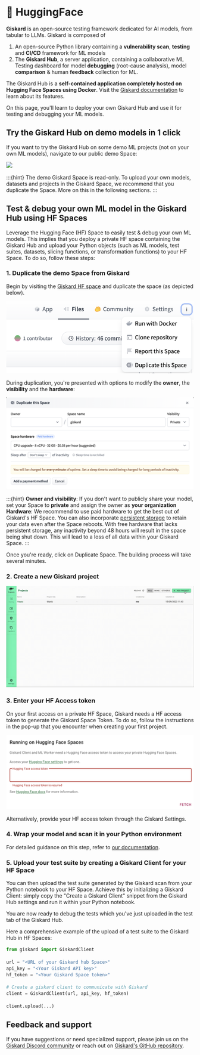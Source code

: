# 🤗 HuggingFace

**Giskard** is an open-source testing framework dedicated for AI models, from tabular to LLMs. Giskard is composed of 
1. An open-source Python library containing a **vulnerability scan**, **testing** and **CI/CD** framework for ML models
2. The **Giskard Hub**, a server application, containing a collaborative ML Testing dashboard for model **debugging** (root-cause analysis), model **comparison** & human **feedback** collection for ML.

The Giskard Hub is a **self-contained application completely hosted on Hugging Face Spaces using Docker**. Visit the [Giskard documentation](https://docs.giskard.ai) to learn about its features.

On this page, you'll learn to deploy your own Giskard Hub and use it for testing and debugging your ML models. 

<div class="flex justify-center">

</div>

## Try the Giskard Hub on demo models in 1 click

If you want to try the Giskard Hub on some demo ML projects (not on your own ML models), navigate to our public demo Space:

<a  href="https://huggingface.co/spaces/giskardai/giskard">
    <img src="https://huggingface.co/datasets/huggingface/badges/raw/main/open-in-hf-spaces-lg.svg" />
</a>

:::{hint}
The demo Giskard Space is read-only. To upload your own models, datasets and projects in the Giskard Space, we recommend that you duplicate the Space. More on this in the following sections. 
:::

## Test & debug your own ML model in the Giskard Hub using HF Spaces

Leverage the Hugging Face (HF) Space to easily test & debug your own ML models. This implies that you deploy a private HF space containing the Giskard Hub and upload your Python objects (such as ML models, test suites, datasets, slicing functions, or transformation functions) to your HF Space. To do so, follow these steps:

### 1. Duplicate the demo Space from Giskard
Begin by visiting the [Giskard HF space](https://huggingface.co/spaces/giskardai/giskard) and duplicate the space (as depicted below).

![Duplication image](../../assets/integrations/hfs/duplicate_this_space.png)

During duplication, you're presented with options to modify the **owner**, the **visibility** and the **hardware**:

![Space Duplication popup](../../assets/integrations/hfs/paid_tier.png)

:::{hint}
**Owner and visibility**:
If you don't want to publicly share your model, set your Space to **private** and assign the owner as **your organization**
**Hardware**:
We recommend to use paid hardware to get the best out of Giskard's HF Space. You can also incorporate [persistent storage](https://huggingface.co/docs/hub/spaces-storage) to retain your data even after the Space reboots. With free hardware that lacks persistent storage, any inactivity beyond 48 hours will result in the space being shut down. This will lead to a loss of all data within your Giskard Space.
:::

Once you're ready, click on Duplicate Space. The building process will take several minutes.

### 2. Create a new Giskard project

![Create a new Giskard project](../../assets/create_project.gif)

### 3. Enter your HF Access token

On your first access on a private HF Space, Giskard needs a HF access token to generate the Giskard Space Token. To do so, follow the instructions in the pop-up that you encounter when creating your first project.

![Input Hugging Face access token](../../assets/integrations/hfs/input_hf_access_token.png)

Alternatively, provide your HF access token through the Giskard Settings.

### 4. Wrap your model and scan it in your Python environment

For detailed guidance on this step, refer to [our documentation](https://docs.giskard.ai/en/latest/guides/scan/index.html).

### 5. Upload your test suite by creating a Giskard Client for your HF Space

You can then upload the test suite generated by the Giskard scan from your Python notebook to your HF Space. Achieve this by initializing a Giskard Client: simply copy the "Create a Giskard Client" snippet from the Giskard Hub settings and run it within your Python notebook.

You are now ready to debug the tests which you've just uploaded in the test tab of the Giskard Hub.

Here a comprehensive example of the upload of a test suite to the Giskard Hub in HF Spaces:

```python
from giskard import GiskardClient

url = "<URL of your Giskard hub Space>"
api_key = "<Your Giskard API key>"
hf_token = "<Your Giskard Space token>"

# Create a giskard client to communicate with Giskard
client = GiskardClient(url, api_key, hf_token)

client.upload(...)
```

## Feedback and support

If you have suggestions or need specialized support, please join us on the [Giskard Discord community](https://discord.gg/ABvfpbu69R) or reach out on [Giskard's GitHub repository](https://github.com/Giskard-AI/giskard).
